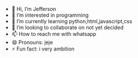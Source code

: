 - 👋 Hi, I’m Jefferson
- 👀 I’m interested in programming
- 🌱 I’m currently learning python,html,javascript,css 
- 💞️ I’m looking to collaborate on not yet decided
- 📫 How to reach me with whatsapp
- 😄 Pronouns: jeje
- ⚡ Fun fact: i very ambition

<!---
Djiesan/Djiesan is a ✨ special ✨ repository because its `README.md` (this file) appears on your GitHub profile.
You can click the Preview link to take a look at your changes.
--->
